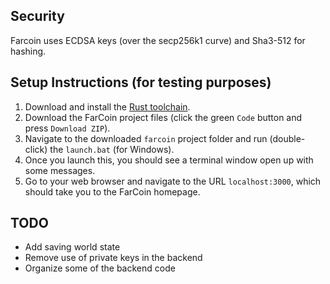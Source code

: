 ## Security
Farcoin uses ECDSA keys (over the secp256k1 curve) and Sha3-512 for hashing.

## Setup Instructions (for testing purposes)
1. Download and install the [Rust toolchain](https://www.rust-lang.org/learn/get-started).
2. Download the FarCoin project files (click the green `Code` button and press `Download ZIP`).
3. Navigate to the downloaded `farcoin` project folder and run (double-click) the `launch.bat` (for Windows).
4. Once you launch this, you should see a terminal window open up with some messages.
5. Go to your web browser and navigate to the URL `localhost:3000`, which should take you to the FarCoin homepage.

## TODO
* Add saving world state
* Remove use of private keys in the backend
* Organize some of the backend code
